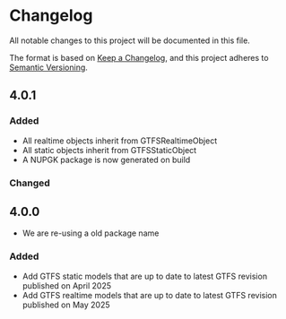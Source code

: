 # Changelog

All notable changes to this project will be documented in this file.

The format is based on [Keep a Changelog](https://keepachangelog.com/en/1.1.0/),
and this project adheres to [Semantic Versioning](https://semver.org/spec/v2.0.0.html).

## 4.0.1
### Added
- All realtime objects inherit from GTFSRealtimeObject
- All static objects inherit from GTFSStaticObject
- A NUPGK package is now generated on build

### Changed
## 4.0.0
- We are re-using a old package name
### Added
- Add GTFS static models that are up to date to latest GTFS revision published on April 2025
- Add GTFS realtime models that are up to date to latest GTFS revision published on May 2025